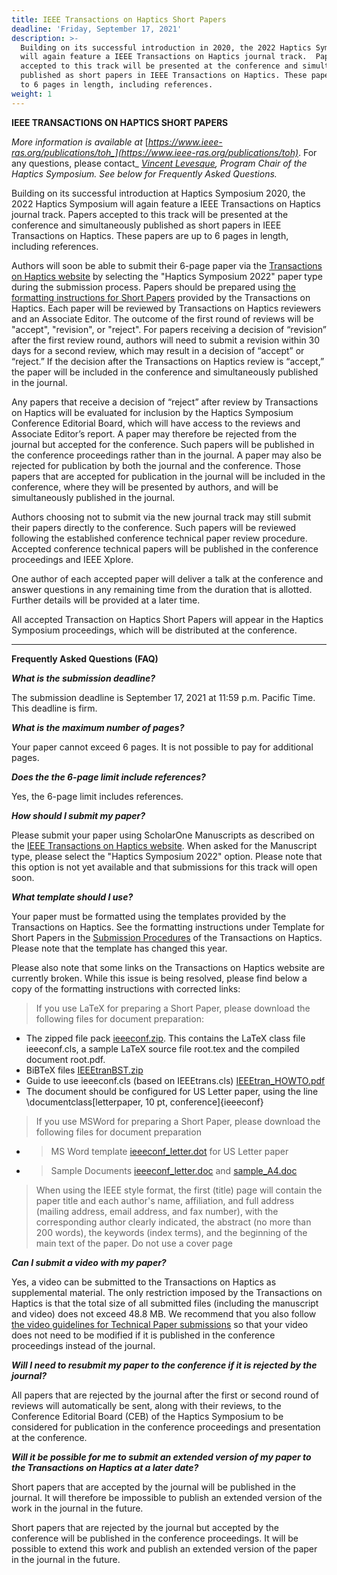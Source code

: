 ```yaml
---
title: IEEE Transactions on Haptics Short Papers
deadline: 'Friday, September 17, 2021'
description: >-
  Building on its successful introduction in 2020, the 2022 Haptics Symposium
  will again feature a IEEE Transactions on Haptics journal track.  Papers
  accepted to this track will be presented at the conference and simultaneously
  published as short papers in IEEE Transactions on Haptics. These papers are up
  to 6 pages in length, including references.
weight: 1
---
```

**IEEE TRANSACTIONS ON HAPTICS SHORT PAPERS**

_More information is available at_ [_https://www.ieee-ras.org/publications/toh_](https://www.ieee-ras.org/publications/toh)_. For any questions, please contact_ [_Vincent Levesque_](mailto:vincent.levesque@etsmtl.ca)_, Program Chair of the Haptics Symposium. See below for Frequently Asked Questions._

Building on its successful introduction at Haptics Symposium 2020, the 2022 Haptics Symposium will again feature a IEEE Transactions on Haptics journal track.  Papers accepted to this track will be presented at the conference and simultaneously published as short papers in IEEE Transactions on Haptics. These papers are up to 6 pages in length, including references.

Authors will soon be able to submit their 6-page paper via the [Transactions on Haptics website](https://www.ieee-ras.org/publications/toh/submission-procedures-toh) by selecting the "Haptics Symposium 2022" paper type during the submission process. Papers should be prepared using [the formatting instructions for Short Papers](https://www.ieee-ras.org/publications/toh/submission-procedures-toh#shortpapers) provided by the Transactions on Haptics. Each paper will be reviewed by Transactions on Haptics reviewers and an Associate Editor. The outcome of the first round of reviews will be "accept", "revision", or "reject". For papers receiving a decision of “revision” after the first review round, authors will need to submit a revision within 30 days for a second review, which may result in a decision of “accept” or “reject.”  If the decision after the Transactions on Haptics review is “accept,” the paper will be included in the conference and simultaneously published in the journal.

Any papers that receive a decision of “reject” after review by Transactions on Haptics will be evaluated for inclusion by the Haptics Symposium Conference Editorial Board, which will have access to the reviews and Associate Editor’s report.  A paper may therefore be rejected from the journal but accepted for the conference. Such papers will be published in the conference proceedings rather than in the journal.  A paper may also be rejected for publication by both the journal and the conference.  Those papers that are accepted for publication in the journal will be included in the conference, where they will be presented by authors, and will be simultaneously published in the journal.

Authors choosing not to submit via the new journal track may still submit their papers directly to the conference. Such papers will be reviewed following the established conference technical paper review procedure. Accepted conference technical papers will be published in the conference proceedings and IEEE Xplore.

One author of each accepted paper will deliver a talk at the conference and answer questions in any remaining time from the duration that is allotted. Further details will be provided at a later time.

All accepted Transaction on Haptics Short Papers will appear in the Haptics Symposium proceedings, which will be distributed at the conference.

- - -

**Frequently Asked Questions (FAQ)** 

_**What is the submission deadline?**_

The submission deadline is September 17, 2021 at 11:59 p.m. Pacific Time. This deadline is firm.

_**What is the maximum number of pages?**_

Your paper cannot exceed 6 pages. It is not possible to pay for additional pages.

_**Does the the 6-page limit include references?**_

Yes, the 6-page limit includes references.

_**How should I submit my paper?**_

Please submit your paper using ScholarOne Manuscripts as described on the [IEEE Transactions on Haptics website](https://www.ieee-ras.org/publications/toh/submission-procedures-toh). When asked for the Manuscript type, please select the "Haptics Symposium 2022" option. Please note that this option is not yet available and that submissions for this track will open soon.

_**What template should I use?**_

Your paper must be formatted using the templates provided by the Transactions on Haptics. See the formatting instructions under Template for Short Papers in the [Submission Procedures](https://www.ieee-ras.org/publications/toh/submission-procedures-toh#shortpapers) of the Transactions on Haptics. Please note that the template has changed this year.

Please also note that some links on the Transactions on Haptics website are currently broken. While this issue is being resolved, please find below a copy of the formatting instructions with corrected links:

> If you use LaTeX for preparing a Short Paper, please download the following files for document preparation:

* The zipped file pack [ieeeconf.zip](https://www.ieee-ras.org/images/ieeeconf.zip). This contains the LaTeX class file ieeeconf.cls, a sample LaTeX source file root.tex and the compiled document root.pdf.
* BiBTeX files [IEEEtranBST.zip](http://ras.papercept.net/conferences/support/files/IEEEtranBST.zip)
* Guide to use ieeeconf.cls (based on IEEEtrans.cls) [IEEEtran_HOWTO.pdf](http://ras.papercept.net/conferences/support/files/IEEEtran_HOWTO.pdf)
* The document should be configured for US Letter paper, using the line \documentclass\[letterpaper, 10 pt, conference]{ieeeconf}

> If you use MSWord for preparing a Short Paper, please download the following files for document preparation

* > MS Word template [ieeeconf_letter.dot](http://ras.papercept.net/conferences/support/files/ieeeconf_letter.dot) for US Letter paper
* > Sample Documents [ieeeconf_letter.doc](http://ras.papercept.net/conferences/support/files/ieeeconf_letter.doc) and [sample_A4.doc](http://ras.papercept.net/conferences/support/files/cssA4.doc)

> When using the IEEE style format, the first (title) page will contain the paper title and each author's name, affiliation, and full address (mailing address, email address, and fax number), with the corresponding author clearly indicated, the abstract (no more than 200 words), the keywords (index terms), and the beginning of the main text of the paper. Do not use a cover page

**_Can I submit a video with my paper?_**

Yes, a video can be submitted to the Transactions on Haptics as supplemental material. The only restriction imposed by the Transactions on Haptics is that the total size of all submitted files (including the manuscript and video) does not exceed 48.8 MB. We recommend that you also follow [the video guidelines for Technical Paper submissions](https://2022.hapticssymposium.org/presenting/technical-papers/) so that your video does not need to be modified if it is published in the conference proceedings instead of the journal.

_**Will I need to resubmit my paper to the conference if it is rejected by the journal?**_

All papers that are rejected by the journal after the first or second round of reviews will automatically be sent, along with their reviews, to the Conference Editorial Board (CEB) of the Haptics Symposium to be considered for publication in the conference proceedings and presentation at the conference.

_**Will it be possible for me to submit an extended version of my paper to the Transactions on Haptics at a later date?**_

Short papers that are accepted by the journal will be published in the journal. It will therefore be impossible to publish an extended version of the work in the journal in the future.

Short papers that are rejected by the journal but accepted by the conference will be published in the conference proceedings. It will be possible to extend this work and publish an extended version of the paper in the journal in the future.
